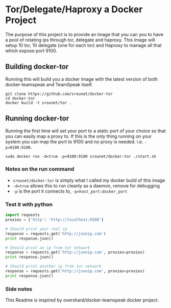 # Tor/Delegate/Haproxy a Docker Project #

The purpose of this project is to provide an image that you can you to have a pool of rotating ips through tor, delegate and haproxy.
This image will setup 10 tor, 10 delegate (one for each tor) and Haproxy to manage all that which expose port 9100.

## Building docker-tor

Running this will build you a docker image with the latest version of both
docker-teamspeak and TeamSpeak itself.

    git clone https://github.com/srounet/docker-tor
    cd docker-tor
    docker build -t srounet/tor .

## Running docker-tor

Running the first time will set your port to a static port of your choice so
that you can easily map a proxy to. If this is the only thing running on your
system you can map the port to 9100 and no proxy is needed. i.e.
`-p=9100:9100`.

    sudo docker run -d=true -p=9100:9100 srounet/docker-tor ./start.sh

### Notes on the run command

 + `srounet/docker-tor` is simply what I called my docker build of this image
 + `-d=true` allows this to run cleanly as a daemon, remove for debugging
 + `-p` is the port it connects to, `-p=host_port:docker_port`

### Test it with python

```python
import requests
proxies = {'http': 'http://localhost:9100'}

# Should print your real ip
response = requests.get('http://jsonip.com')
print response.json()

# Should print an ip from tor network
response = requests.get('http://jsonip.com', proxies=proxies)
print response.json()

# Should print another ip from tor network
response = requests.get('http://jsonip.com', proxies=proxies)
print response.json()
```


### Side notes

This Readme is inspired by overshard/docker-teamspeak docker project.

